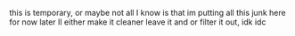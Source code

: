 this is temporary, or maybe not
all I know is that im putting all this junk here for now
later Il either make it cleaner leave it and or filter it out, idk idc